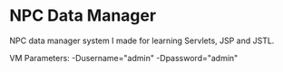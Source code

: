 # NPC Data Manager
NPC data manager system I made for learning Servlets, JSP and JSTL.

VM Parameters: -Dusername="admin" -Dpassword="admin"
